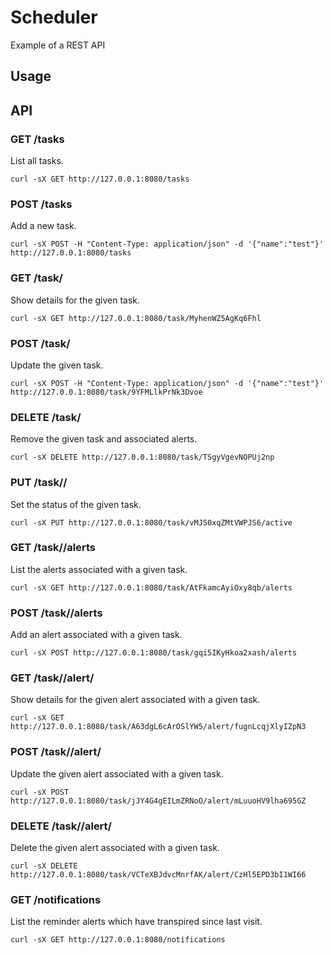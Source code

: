 # Scheduler
Example of a REST API

## Usage





## API

### GET /tasks
List all tasks.

    curl -sX GET http://127.0.0.1:8080/tasks

### POST /tasks
Add a new task.

    curl -sX POST -H "Content-Type: application/json" -d '{"name":"test"}' http://127.0.0.1:8080/tasks

### GET /task/<id>
Show details for the given task.

    curl -sX GET http://127.0.0.1:8080/task/MyhenWZ5AgKq6Fhl

### POST /task/<id>
Update the given task.

    curl -sX POST -H "Content-Type: application/json" -d '{"name":"test"}' http://127.0.0.1:8080/task/9YFMLlkPrNk3Dvoe

### DELETE /task/<id>
Remove the given task and associated alerts.

    curl -sX DELETE http://127.0.0.1:8080/task/TSgyVgevNOPUj2np

### PUT /task/<id>/<status>
Set the status of the given task.

    curl -sX PUT http://127.0.0.1:8080/task/vMJS0xqZMtVWPJS6/active

### GET /task/<id>/alerts
List the alerts associated with a given task.

    curl -sX GET http://127.0.0.1:8080/task/AtFkamcAyiOxy8qb/alerts

### POST /task/<id>/alerts
Add an alert associated with a given task.

    curl -sX POST http://127.0.0.1:8080/task/gqi5IKyHkoa2xash/alerts

### GET /task/<id>/alert/<id>
Show details for the given alert associated with a given task.

    curl -sX GET http://127.0.0.1:8080/task/A63dgL6cArOSlYW5/alert/fugnLcqjXlyIZpN3

### POST /task/<id>/alert/<id>
Update the given alert associated with a given task.

    curl -sX POST http://127.0.0.1:8080/task/jJY4G4gEILmZRNoO/alert/mLuuoHV9lha695GZ

### DELETE /task/<id>/alert/<id>
Delete the given alert associated with a given task.

    curl -sX DELETE http://127.0.0.1:8080/task/VCTeXBJdvcMnrfAK/alert/CzHl5EPD3bI1WI66

### GET /notifications
List the reminder alerts which have transpired since last visit.

    curl -sX GET http://127.0.0.1:8080/notifications